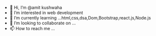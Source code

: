 - 👋 Hi, I’m @amit kushwaha
- 👀 I’m interested in web development
- 🌱 I’m currently learning ...html,css,dsa,Dom,Bootstrap,react.js,Node.js
- 💞️ I’m looking to collaborate on ...
- 📫 How to reach me ...

<!---
amitkushwaha156/amitkushwaha156 is a ✨ special ✨ repository because its `README.md` (this file) appears on your GitHub profile.
You can click the Preview link to take a look at your changes.
--->
